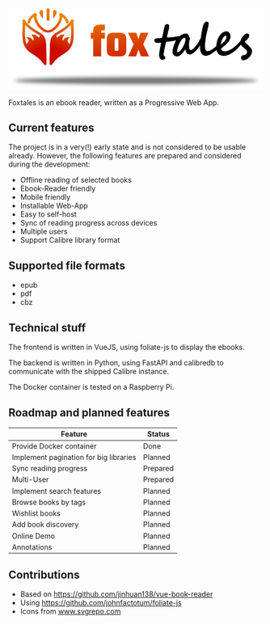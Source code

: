 <picture>
  <source media="(prefers-color-scheme: dark)" srcset="public/icons/logo_full_dark.png">
  <source media="(prefers-color-scheme: light)" srcset="public/icons/logo_full.png">
  <img alt="Fallback image description" src="public/icons/logo_full.png">
</picture>

Foxtales is an ebook reader, written as a Progressive Web App.

## Current features

The project is in a very(!) early state and is not considered to be usable already. However, the following features
are prepared and considered during the development:

* Offline reading of selected books
* Ebook-Reader friendly
* Mobile friendly
* Installable Web-App
* Easy to self-host
* Sync of reading progress across devices
* Multiple users
* Support Calibre library format

## Supported file formats

* epub
* pdf
* cbz

## Technical stuff

The frontend is written in VueJS, using foliate-js to display the ebooks. 

The backend is written in Python, using FastAPI and calibredb to communicate with the shipped Calibre instance.

The Docker container is tested on a Raspberry Pi. 

## Roadmap and planned features

| Feature                                | Status   |
|----------------------------------------|----------|
| Provide Docker container               | Done     |
| Implement pagination for big libraries | Planned  |
| Sync reading progress                  | Prepared |
| Multi-User                             | Prepared |
| Implement search features              | Planned  |
| Browse books by tags                   | Planned  |
| Wishlist books                         | Planned  |
| Add book discovery                     | Planned  |
| Online Demo                            | Planned  |
| Annotations                            | Planned  |

## Contributions
* Based on https://github.com/jinhuan138/vue-book-reader
* Using https://github.com/johnfactotum/foliate-js
* Icons from www.svgrepo.com
